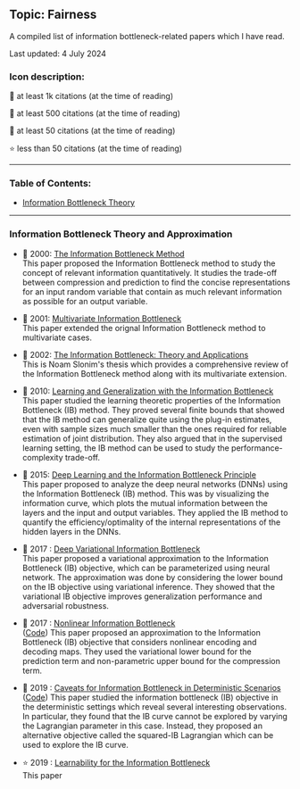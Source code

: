 ## Topic: Fairness

A compiled list of information bottleneck-related papers which I have read.

Last updated: 4 July 2024

### Icon description:

🥇 at least 1k citations (at the time of reading)

🥈 at least 500 citations (at the time of reading)

🥉 at least 50 citations (at the time of reading)

⭐ less than 50 citations (at the time of reading)

----

### Table of Contents:
- [Information Bottleneck Theory](#information-bottleneck-theory-and-approximation)

----

### Information Bottleneck Theory and Approximation

* 🥇 2000: [The Information Bottleneck Method](https://arxiv.org/pdf/physics/0004057) <br>
This paper proposed the Information Bottleneck method to study the concept of relevant information quantitatively. It studies the trade-off between compression and prediction to find the concise representations for an input random variable that contain as much relevant information as possible for an output variable.

* 🥉 2001: [Multivariate Information Bottleneck](https://arxiv.org/pdf/1301.2270) <br>
This paper extended the orignal Information Bottleneck method to multivariate cases.


* 🥉 2002: [The Information Bottleneck: Theory and Applications](https://www.cs.huji.ac.il/labs/learning/Theses/Slonim_PhD.pdf) <br>
This is Noam Slonim's thesis which provides a comprehensive review of the Information Bottleneck method along with its multivariate extension.

* 🥉 2010: [Learning and Generalization with the Information Bottleneck](https://www.cs.huji.ac.il/labs/learning/Papers/ibgen.pdf) <br>
This paper studied the learning theoretic properties of the Information Bottleneck (IB) method. They proved several finite bounds that showed that the IB method can generalize quite using the plug-in estimates, even with sample sizes much smaller than the ones required for reliable estimation of joint distribution. They also argued that in the supervised learning setting, the IB method can be used to study the performance-complexity trade-off.

* 🥇 2015: [Deep Learning and the Information Bottleneck Principle](https://arxiv.org/pdf/1503.02406) <br>
This paper proposed to analyze the deep neural networks (DNNs) using the Information Bottleneck (IB) method. This was by visualizing the information curve, which plots the mutual information between the layers and the input and output variables. They applied the IB method to quantify the efficiency/optimality of the internal representations of the hidden layers in the DNNs.

* 🥇 2017 : [Deep Variational Information Bottleneck](https://arxiv.org/pdf/1612.00410) <br>
This paper proposed a variational approximation to the Information Bottleneck (IB) objective, which can be parameterized using neural network. The approximation was done by considering the lower bound on the IB objective using variational inference. They showed that the variational IB objective improves generalization performance and adversarial robustness.

* 🥉 2017 : [Nonlinear Information Bottleneck](https://arxiv.org/pdf/1705.02436) <br> ([Code](https://github.com/artemyk/nonlinearIB))
This paper proposed an approximation to the Information Bottleneck (IB) objective that considers nonlinear encoding and decoding maps. They used the variational lower bound for the prediction term and non-parametric upper bound for the compression term.

* 🥉 2019 : [Caveats for Information Bottleneck in Deterministic Scenarios](https://arxiv.org/pdf/1808.07593) <br> ([Code](https://github.com/artemyk/ibcurve))
This paper studied the information bottleneck (IB) objective in the deterministic settings which reveal several interesting observations. In particular, they found that the IB curve cannot be explored by varying the Lagrangian parameter in this case. Instead, they proposed an alternative objective called the squared-IB Lagrangian which can be used to explore the IB curve.

* ⭐ 2019 : [Learnability for the Information Bottleneck](https://arxiv.org/pdf/1907.07331) <br>
This paper
